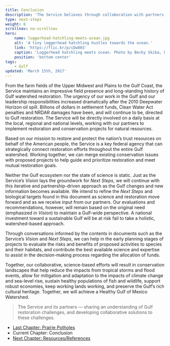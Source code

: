 ```yaml
---
title: Conclusion
description: 'The Service believes through collaboration with partners and other stakeholders, together we can significantly increase the probability of successful Gulf of Mexico restoration.to conserve, protect and enhance the fish, wildlife, plants and habitat of the Gulf of Mexico region.'
type: next-steps
weight: 6
scrollnav: no-scrollnav
hero:
    name: loggerhead-hatchling-meets-ocean.jpg
    alt: 'A tiny loggerhead hatchling hustles towards the ocean.'
    link: 'https://flic.kr/p/cDw86S'
    caption: 'Loggerhead hatchling meets ocean. Photo by Becky Skiba, USFWS.'
    position: 'bottom center'
tags:
    - Gulf
updated: 'March 15th, 2017'
---
```


From the farm fields of the Upper Midwest and Plains to the Gulf Coast, the Service maintains an impressive field presence and long-standing history of Gulf watershed restoration. The urgency of our work in the Gulf and our leadership responsibilities increased dramatically after the 2010 Deepwater Horizon oil spill. Billions of dollars in settlement funds, Clean Water Act penalties and NRDAR damages have been, and will continue to be, directed to Gulf restoration. The Service will be directly involved on a daily basis at the local, regional and national levels, working with our partners to implement restoration and conservation projects for natural resources.

Based on our mission to restore and protect the nation’s trust resources on behalf of the American people, the Service is a key federal agency that can strategically connect restoration efforts throughout the entire Gulf watershed. Working together, we can merge existing conservation issues with proposed projects to help guide and prioritize restoration and meet mutual restoration goals.

Neither the Gulf ecosystem nor the state of science is static. Just as the Service’s _Vision_ lays the groundwork for _Next Steps_, we will continue with this iterative and partnership-driven approach as the Gulf changes and new information becomes available. We intend to refine the _Next Steps_ and biological targets found in this document as science and restoration move forward and as we receive input from our partners. Our evaluations and recommendations, however, will remain based on the original need (emphasized in _Vision_) to maintain a Gulf-wide perspective. A national investment toward a sustainable Gulf will be at risk fail to take a holistic, watershed-based approach.

Through conversations informed by the contents in documents such as the Service’s _Vision_ and _Next Steps_, we can help in the early planning stages of projects to evaluate the risks and benefits of proposed activities to species and their habitats, and contribute the best available science and expertise to assist in the decision-making process regarding the allocation of funds.

Together, our collaborative, science-based efforts will result in conservation landscapes that help reduce the impacts from tropical storms and flood events, allow for mitigation and adaptation to the impacts of climate change and sea-level rise, sustain healthy populations of fish and wildlife, support robust economies, keep working lands working, and preserve the Gulf’s rich cultural heritage. Together, we will achieve a Healthy Gulf of Mexico Watershed.

> The Service and its partners — sharing an understanding of Gulf restoration challenges, and developing collaborative solutions to these challenges.

<ul class="chapter-links">
  <li class="last-chapter"><a href="../next-steps-by-focal-area/prairie-potholes">Last Chapter: Prairie Potholes</a></li>
  <li class="current-chapter"><span>Current Chapter: Conclusion</span></li>
  <li class="next-chapter"><a href="../appendices/resources">Next Chapter: Resources/References</a></li>
</ul>
